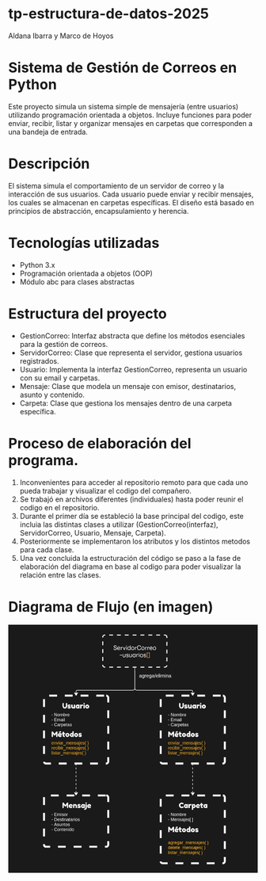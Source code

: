 # tp-estructura-de-datos-2025
Aldana Ibarra y Marco de Hoyos

# Sistema de Gestión de Correos en Python
Este proyecto simula un sistema simple de mensajería (entre usuarios) utilizando programación orientada a objetos. Incluye funciones para poder enviar, recibir, listar y organizar mensajes en carpetas que corresponden a una bandeja de entrada.

# Descripción
El sistema simula el comportamiento de un servidor de correo y la interacción de sus usuarios. Cada usuario puede enviar y recibir mensajes, los cuales se almacenan en carpetas específicas. El diseño está basado en principios de abstracción, encapsulamiento y herencia.

# Tecnologías utilizadas
- Python 3.x
- Programación orientada a objetos (OOP)
- Módulo abc para clases abstractas

# Estructura del proyecto
- GestionCorreo: Interfaz abstracta que define los métodos esenciales para la gestión de correos.
- ServidorCorreo: Clase que representa el servidor, gestiona usuarios registrados.
- Usuario: Implementa la interfaz GestionCorreo, representa un usuario con su email y carpetas.
- Mensaje: Clase que modela un mensaje con emisor, destinatarios, asunto y contenido.
- Carpeta: Clase que gestiona los mensajes dentro de una carpeta específica.

# Proceso de elaboración del programa.
1. Inconvenientes para acceder al repositorio remoto para que cada uno pueda trabajar y visualizar el codigo del compañero.
2. Se trabajó en archivos diferentes (individuales) hasta poder reunir el codigo en el repositorio.
3. Durante el primer día se estableció la base principal del codigo, este incluia las distintas clases a utilizar (GestionCorreo(interfaz), ServidorCorreo, Usuario, Mensaje, Carpeta).
4. Posteriormente se implementaron los atributos y los distintos metodos para cada clase.
5. Una vez concluida la estructuración del código se paso a la fase de elaboración del diagrama en base al codigo para poder visualizar la relación entre las clases.

# Diagrama de Flujo (en imagen)

![alt text](ServidorCorreo.jpg)